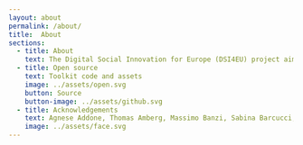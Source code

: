 ```yaml
---
layout: about
permalink: /about/
title:  About
sections:
  - title: About
    text: The Digital Social Innovation for Europe (DSI4EU) project aimed to support this growing network of projects providing a bottom-up approach to tech development.   
  - title: Open source
    text: Toolkit code and assets
    image: ../assets/open.svg
    button: Source
    button-image: ../assets/github.svg
  - title: Acknowledgements
    text: Agnese Addone, Thomas Amberg, Massimo Banzi, Sabina Barcucci, Devoldere Bart, Greg Bernarda, Rajashekhar Bijja, Pramal Biswa, Yana Boeva, Valeria Borsotti, Paul Bristow, Stine Broen, Carmen Bruno, Marita Canina, Abhiruchi Chhikara, Gaia Colantonio, David Cuartielles, Tomas De Groote, Arnoud de Jong, Elena Deambrogio, Monica Del Basso, Jaromil Denis Roio, Lieza Dessein, Daniel Dobos, Anita Donna Bianco, Eszter Fakasz, Isabel Farina, Federico Ferretti, Paul Alexandre Fournier, Silvia Galfo, Pablo Garcia, Fanny Giordano, Serena Giulini, Daphna Glaubert, Nathalie Goethals, Davide Gomba, Valeria Graziano, David Green, Eman Haioty, Luc Hanneuse, Mikkel Holst, Irene Ingardi, Philip Koenig, TeeKay Kreissig, Frank Kresin, Bernard Lamon, Fiorenza Lipparini, Simon Lullin, Thomas Maillart, Dario Marmo, Simona Maschi, Maria Menendez Blanco, Massimo Menichinelli, Francesca Mereu, Max Munnecke, Edouard Naz, Susana Nascimento, Asger Nørregård Rasmussen, Abir Oreibi, Antonella Passani, Pasquale Pellegrino, Mirco Piccin, Alexandre Pólvora, Giovannni Profeta, Aruna Raman, Raffaella Rovida, Kavitha Sairam, Julian Salazar, Ilaria Scarpellini, Valentino Schio, Gowtham Selvaraj, Anna Seravalli, Anna Sienicka, Augustin Solioz, Alessandro Squatrito, Tuggle Ra-chel, Rachel Uwa, Christian Villum, Analisa Winther, Sopio Zheng
    image: ../assets/face.svg
---
```

